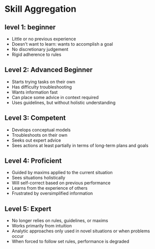 # Skill Aggregation


## level 1: beginner

- Little or no previous experience
- Doesn't want to learn: wants to accomplish a goal
- No discretionary judgement
- Rigid adherence to rules


## Level 2: Advanced Beginner

- Starts trying tasks on their own
- Has difficulty troubleshooting
- Wants information fast
- Can place some advice in context required
- Uses guidelines, but without holistic understanding


## Level 3: Competent

- Develops conceptual models
- Troubleshoots on their own
- Seeks out expert advice
- Sees actions at least partially in terms of long-term plans and goals


## Level 4: Proficient

- Guided by maxims applied to the current situation
- Sees situations holistically
- Will self-correct based on previous performance
- Learns from the experience of others
- Frustrated by oversimplified information


## Level 5: Expert

- No longer relies on rules, guidelines, or maxims
- Works primarily from intuition
- Analytic approaches only used in novel situations or when problems occur
- When forced to follow set rules, performance is degraded